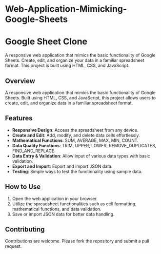 # Web-Application-Mimicking-Google-Sheets
# Google Sheet Clone

A responsive web application that mimics the basic functionality of Google Sheets. Create, edit, and organize your data in a familiar spreadsheet format. This project is built using HTML, CSS, and JavaScript.


## Overview
A responsive web application that mimics the basic functionality of Google Sheets. Built using HTML, CSS, and JavaScript, this project allows users to create, edit, and organize data in a familiar spreadsheet format.

## Features
- **Responsive Design**: Access the spreadsheet from any device.
- **Create and Edit**: Add, modify, and delete data cells effortlessly.
- **Mathematical Functions**: SUM, AVERAGE, MAX, MIN, COUNT.
- **Data Quality Functions**: TRIM, UPPER, LOWER, REMOVE_DUPLICATES, FIND_AND_REPLACE.
- **Data Entry & Validation**: Allow input of various data types with basic validation.
- **Export and Import**: Export and import JSON data.
- **Testing**: Simple ways to test the functionality using sample data.


## How to Use
1. Open the web application in your browser.
2. Utilize the spreadsheet functionalities such as cell formatting, mathematical functions, and data validation.
3. Save or import JSON data for better data handling.

## Contributing
Contributions are welcome. Please fork the repository and submit a pull request.

